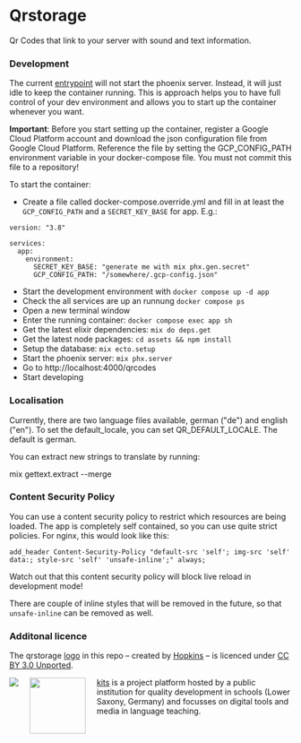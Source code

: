 # Qrstorage

Qr Codes that link to your server with sound and text information.

### Development

The current [entrypoint](./.docker/entrypoint.sh) will not start the phoenix server. Instead, it will just idle to keep the container running. This is approach helps you to have full control of your dev environment and allows you to start up the container whenever you want.

**Important**: Before you start setting up the container, register a Google Cloud Platform account and download the json configuration file from Google Cloud Platform. Reference the file by setting the GCP_CONFIG_PATH environment variable in your docker-compose file. You must not commit this file to a repository!

To start the container:
- Create a file called docker-compose.override.yml and fill in at least the `GCP_CONFIG_PATH` and a `SECRET_KEY_BASE` for app. E.g.:

```
version: "3.8"

services:
  app:
    environment:
      SECRET_KEY_BASE: "generate me with mix phx.gen.secret"
      GCP_CONFIG_PATH: "/somewhere/.gcp-config.json"
```
- Start the development environment with `docker compose up -d app`
- Check the all services are up an runnung `docker compose ps`
- Open a new terminal window
- Enter the running container: `docker compose exec app sh`
- Get the latest elixir dependencies: `mix do deps.get`
- Get the latest node packages: `cd assets && npm install`
- Setup the database: `mix ecto.setup`
- Start the phoenix server: `mix phx.server`
- Go to http://localhost:4000/qrcodes
- Start developing

### Localisation

Currently, there are two language files available, german ("de") and english ("en"). To set the default_locale, you can set QR_DEFAULT_LOCALE. The default is german.

You can extract new strings to translate by running:

 mix gettext.extract --merge

### Content Security Policy

You can use a content security policy to restrict which resources are being loaded. The app is completely self contained, so you can use quite strict policies. For nginx, this would look like this:

```
add_header Content-Security-Policy "default-src 'self'; img-src 'self' data:; style-src 'self' 'unsafe-inline';" always;
```

Watch out that this content security policy will block live reload in development mode!

There are couple of inline styles that will be removed in the future, so that ```unsafe-inline``` can be removed as well.


### Additonal licence

The qrstorage [logo](https://thenounproject.com/icon/860830/) in this repo – created by [Hopkins](https://thenounproject.com/hopkins81) – is licenced under [CC BY 3.0 Unported](https://creativecommons.org/licenses/by/3.0/).

<img src="https://www.nibis.de/img/nlq-medienbildung.png" align="left" style="margin-right:20px">
<img src="https://kits.blog/wp-content/uploads/2021/03/kits_logo.svg" width=100px align="left" style="margin-right:20px">

[kits](https://kits.blog/) is a project platform hosted by a public institution for quality development in schools (Lower Saxony, Germany) and focusses on digital tools and media in language teaching.